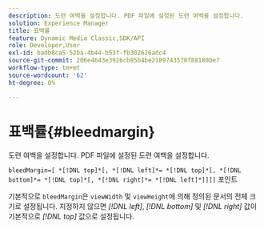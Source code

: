 ```yaml
---
description: 도련 여백을 설정합니다. PDF 파일에 설정된 도련 여백을 설정합니다.
solution: Experience Manager
title: 표백률
feature: Dynamic Media Classic,SDK/API
role: Developer,User
exl-id: badb8ca5-52ba-4b44-b53f-fb302626adc4
source-git-commit: 206e4643e3926cb85b4be2189743578f88180be7
workflow-type: tm+mt
source-wordcount: '62'
ht-degree: 0%

---
```


# 표백률{#bleedmargin}

도련 여백을 설정합니다. PDF 파일에 설정된 도련 여백을 설정합니다.

`bleedMargin=[ *[!DNL top]*[, *[!DNL left]*= *[!DNL top]*[, *[!DNL bottom]*= *[!DNL top]*[, *[!DNL right]*= *[!DNL left]*]]]]` 포인트

기본적으로 `bleedMargin`은 `viewWidth` 및 `viewHeight`에 의해 정의된 문서의 전체 크기로 설정됩니다. 지정하지 않으면 *[!DNL left]*, *[!DNL bottom]* 및 *[!DNL right]* 값이 기본적으로 *[!DNL top]* 값으로 설정됩니다.
